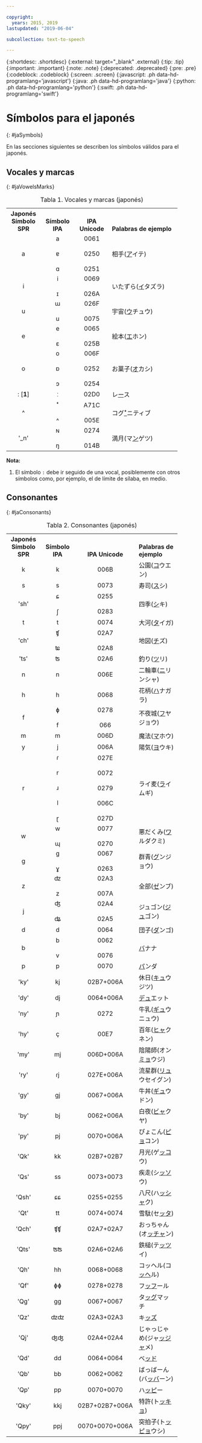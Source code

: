 ```yaml
---

copyright:
  years: 2015, 2019
lastupdated: "2019-06-04"

subcollection: text-to-speech

---
```


{:shortdesc: .shortdesc}
{:external: target="_blank" .external}
{:tip: .tip}
{:important: .important}
{:note: .note}
{:deprecated: .deprecated}
{:pre: .pre}
{:codeblock: .codeblock}
{:screen: .screen}
{:javascript: .ph data-hd-programlang='javascript'}
{:java: .ph data-hd-programlang='java'}
{:python: .ph data-hd-programlang='python'}
{:swift: .ph data-hd-programlang='swift'}

# Símbolos para el japonés
{: #jaSymbols}

En las secciones siguientes se describen los símbolos válidos para el japonés.

## Vocales y marcas
{: #jaVowelsMarks}

<table style="width:90%">
  <caption>Tabla 1. Vocales y marcas (japonés)</caption>
  <tr>
    <th style="width:20%; text-align:center; vertical-align:bottom">
      Japonés<br/>Símbolo SPR
    </th>
    <th style="width:20%; text-align:center; vertical-align:bottom">
      Símbolo IPA
    </th>
    <th style="width:20%; text-align:center; vertical-align:bottom">
      IPA Unicode
    </th>
    <th style="text-align:left; vertical-align:bottom">
      Palabras de ejemplo
    </th>
  </tr>
  <tr>
    <td style="text-align:center">
      a
    </td>
    <td style="text-align:center">
      a<br/><br/>
      &#592;<br/><br/>
      &#593;
    </td>
    <td style="text-align:center">
      0061<br/><br/>
      0250<br/><br/>
      0251
    </td>
    <td>
      &#30456;&#25163;(<u>&#12450;</u>&#12452;&#12486;)
    </td>
  </tr>
  <tr>
    <td style="text-align:center">
      i
    </td>
    <td style="text-align:center">
      i<br/><br/>
      &#618;
    </td>
    <td style="text-align:center">
      0069<br/><br/>
      026A
    </td>
    <td>
      &#12356;&#12383;&#12378;&#12425;(<u>&#12452;</u>&#12479;&#12474;&#12521;)
    </td>
  </tr>
  <tr>
    <td style="text-align:center">
      u
    </td>
    <td style="text-align:center">
      &#623;<br/><br/>
      u
    </td>
    <td style="text-align:center">
      026F<br/><br/>
      0075
    </td>
    <td>
      &#23431;&#23449;(<u>&#12454;</u>&#12481;&#12517;&#12454;)
    </td>
  </tr>
  <tr>
    <td style="text-align:center">
      e
    </td>
    <td style="text-align:center">
      e<br/><br/>
      &#603;
    </td>
    <td style="text-align:center">
      0065<br/><br/>
      025B
    </td>
    <td>
      &#32117;&#26412;(<u>&#12456;</u>&#12507;&#12531;)
    </td>
  </tr>
  <tr>
    <td style="text-align:center">
      o
    </td>
    <td style="text-align:center">
      o<br/><br/>
      &#594;<br/><br/>
      &#596;
    </td>
    <td style="text-align:center">
      006F<br/><br/>
      0252<br/><br/>
      0254
    </td>
    <td>
      &#12362;&#33747;&#23376;(<u>&#12458;</u>&#12459;&#12471;)
    </td>
  </tr>
  <tr>
    <td style="text-align:center">
      : [<strong>1</strong>]
    </td>
    <td style="text-align:center">
      &#720;
    </td>
    <td style="text-align:center">
      02D0
    </td>
    <td>
      &#12524;<u>&#12540;</u>&#12473;
    </td>
  </tr>
  <tr>
    <td style="text-align:center">
      ^
    </td>
    <td style="text-align:center">
      &#42780;<br/><br/>
      ^
    </td>
    <td style="text-align:center">
      A71C<br/><br/>
      005E
    </td>
    <td>
      &#12467;&#12464;<u>&#42780;</u>&#12491;&#12486;&#12451;&#12502;
    </td>
  </tr>
  <tr>
    <td style="text-align:center">
      '_n'
    </td>
    <td style="text-align:center">
      &#628;<br/><br/>
      &#331;
    </td>
    <td style="text-align:center">
      0274<br/><br/>
      014B
    </td>
    <td>
      &#28288;&#26376;(&#12510;<u>&#12531;</u>&#12466;&#12484;)
    </td>
  </tr>
</table>

**Nota:**

1.  El símbolo `:` debe ir seguido de una vocal, posiblemente con otros símbolos como, por ejemplo, el de límite de sílaba, en medio.

## Consonantes
{: #jaConsonants}

<table style="width:90%">
  <caption>Tabla 2. Consonantes (japonés)</caption>
  <tr>
    <th style="width:20%; text-align:center; vertical-align:bottom">
      Japonés<br/>Símbolo SPR
    </th>
    <th style="width:20%; text-align:center; vertical-align:bottom">
      Símbolo IPA
    </th>
    <th style="width:20%; text-align:center; vertical-align:bottom">
      IPA Unicode
    </th>
    <th style="text-align:left; vertical-align:bottom">
      Palabras de ejemplo
    </th>
  </tr>
  <tr>
    <td style="text-align:center">
      k
    </td>
    <td style="text-align:center">
      k
    </td>
    <td style="text-align:center">
      006B
    </td>
    <td>
      &#20844;&#22290;(<u>&#12467;</u>&#12454;&#12456;&#12531;)
    </td>
  </tr>
  <tr>
    <td style="text-align:center">
      s
    </td>
    <td style="text-align:center">
      s
    </td>
    <td style="text-align:center">
      0073
    </td>
    <td>
      &#23551;&#21496;(<u>&#12473;</u>&#12471;)
    </td>
  </tr>
  <tr>
    <td style="text-align:center">
      'sh'
    </td>
    <td style="text-align:center">
      &#597;<br/><br/>
      &#643;
    </td>
    <td style="text-align:center">
      0255<br/><br/>
      0283
    </td>
    <td>
      &#22235;&#23395;(<u>&#12471;</u>&#12461;)
    </td>
  </tr>
  <tr>
    <td style="text-align:center">
      t
    </td>
    <td style="text-align:center">
      t
    </td>
    <td style="text-align:center">
      0074
    </td>
    <td>
      &#22823;&#27827;(<u>&#12479;</u>&#12452;&#12460;)
    </td>
  </tr>
  <tr>
    <td style="text-align:center">
      'ch'
    </td>
    <td style="text-align:center">
      &#679;<br/><br/>
      &#680;
    </td>
    <td style="text-align:center">
      02A7<br/><br/>
      02A8
    </td>
    <td>
      &#22320;&#22259;(<u>&#12481;</u>&#12474;)
    </td>
  </tr>
  <tr>
    <td style="text-align:center">
      'ts'
    </td>
    <td style="text-align:center">
      &#678;
    </td>
    <td style="text-align:center">
      02A6
    </td>
    <td>
      &#37347;&#12426;(<u>&#12484;</u>&#12522;)
    </td>
  </tr>
  <tr>
    <td style="text-align:center">
      n
    </td>
    <td style="text-align:center">
      n
    </td>
    <td style="text-align:center">
      006E
    </td>
    <td>
      &#20108;&#36650;&#36554;(<u>&#12491;</u>&#12522;&#12531;&#12471;&#12515;)
    </td>
  </tr>
  <tr>
    <td style="text-align:center">
      h
    </td>
    <td style="text-align:center">
      h
    </td>
    <td style="text-align:center">
      0068
    </td>
    <td>
      &#33457;&#26564;(<u>&#12495;</u>&#12490;&#12460;&#12521;)
    </td>
  </tr>
  <tr>
    <td style="text-align:center">
      f
    </td>
    <td style="text-align:center">
      &#632;<br/><br/>
      f
    </td>
    <td style="text-align:center">
      0278<br/><br/>
      066
    </td>
    <td>
      &#19981;&#22812;&#22478;(<u>&#12501;</u>&#12516;&#12472;&#12519;&#12454;)
    </td>
  </tr>
  <tr>
    <td style="text-align:center">
      m
    </td>
    <td style="text-align:center">
      m
    </td>
    <td style="text-align:center">
      006D
    </td>
    <td>
      &#39764;&#27861;(<u>&#12510;</u>&#12507;&#12454;)
    </td>
  </tr>
  <tr>
    <td style="text-align:center">
      y
    </td>
    <td style="text-align:center">
      j
    </td>
    <td style="text-align:center">
      006A
    </td>
    <td>
      &#38525;&#27671;(<u>&#12520;</u>&#12454;&#12461;)
    </td>
  </tr>
  <tr>
    <td style="text-align:center">
      r
    </td>
    <td style="text-align:center">
      &#638;<br/><br/>
      r<br/><br/>
      &#633;<br/><br/>
      l<br/><br/>
      &#637;
    </td>
    <td style="text-align:center">
      027E<br/><br/>
      0072<br/><br/>
      0279<br/><br/>
      006C<br/><br/>
      027D
    </td>
    <td>
      &#12521;&#12452;&#40614;(<u>&#12521;</u>&#12452;&#12512;&#12462;)
    </td>
  </tr>
  <tr>
    <td style="text-align:center">
      w
    </td>
    <td style="text-align:center">
      w<br/><br/>
      &#624;
    </td>
    <td style="text-align:center">
      0077<br/><br/>
      0270
    </td>
    <td>
      &#24746;&#12384;&#12367;&#12415;(<u>&#12527;</u>&#12523;&#12480;&#12463;&#12511;)
    </td>
  </tr>
  <tr>
    <td style="text-align:center">
      g
    </td>
    <td style="text-align:center">
      &#609;<br/><br/>
      &#611;
    </td>
    <td style="text-align:center">
      0067<br/><br/>
      0263
    </td>
    <td>
      &#32676;&#38738;(<u>&#12464;</u>&#12531;&#12472;&#12519;&#12454;)
    </td>
  </tr>
  <tr>
    <td style="text-align:center">
      z
    </td>
    <td style="text-align:center">
      &#675;<br/><br/>
      z
    </td>
    <td style="text-align:center">
      02A3<br/><br/>
      007A
    </td>
    <td>
      &#20840;&#37096;(<u>&#12476;</u>&#12531;&#12502;)
    </td>
  </tr>
  <tr>
    <td style="text-align:center">
      j
    </td>
    <td style="text-align:center">
      &#676;<br/><br/>
      &#677;
    </td>
    <td style="text-align:center">
      02A4<br/><br/>
      02A5
    </td>
    <td>
      &#12472;&#12517;&#12468;&#12531;(<u>&#12472;&#12517;</u>&#12468;&#12531;)
    </td>
  </tr>
  <tr>
    <td style="text-align:center">
      d
    </td>
    <td style="text-align:center">
      d
    </td>
    <td style="text-align:center">
      0064
    </td>
    <td>
      &#22243;&#23376;(<u>&#12480;</u>&#12531;&#12468;)
    </td>
  </tr>
  <tr>
    <td style="text-align:center">
      b
    </td>
    <td style="text-align:center">
      b<br/><br/>
      v
    </td>
    <td style="text-align:center">
      0062<br/><br/>
      0076
    </td>
    <td>
      <u>&#12496;</u>&#12490;&#12490;
    </td>
  </tr>
  <tr>
    <td style="text-align:center">
      p
    </td>
    <td style="text-align:center">
      p
    </td>
    <td style="text-align:center">
      0070
    </td>
    <td>
      <u>&#12497;</u>&#12531;&#12480;
    </td>
  </tr>
  <tr>
    <td style="text-align:center">
      'ky'
    </td>
    <td style="text-align:center">
      kj
    </td>
    <td style="text-align:center">
      02B7+006A
    </td>
    <td>
      &#20241;&#26085;(<u>&#12461;&#12517;</u>&#12454;&#12472;&#12484;)
    </td>
  </tr>
  <tr>
    <td style="text-align:center">
      'dy'
    </td>
    <td style="text-align:center">
      dj
    </td>
    <td style="text-align:center">
      0064+006A
    </td>
    <td>
      <u>&#12487;&#12517;</u>&#12456;&#12483;&#12488;
    </td>
  </tr>
  <tr>
    <td style="text-align:center">
      'ny'
    </td>
    <td style="text-align:center">
      &#626;
    </td>
    <td style="text-align:center">
      0272
    </td>
    <td>
      &#29275;&#20083;(<u>&#12462;&#12517;</u>&#12454;&#12491;&#12517;&#12454;)
    </td>
  </tr>
  <tr>
    <td style="text-align:center">
      'hy'
    </td>
    <td style="text-align:center">
      &#231;
    </td>
    <td style="text-align:center">
      00E7
    </td>
    <td>
      &#30334;&#24180;(<u>&#12498;&#12515;</u>&#12463;&#12493;&#12531;)
    </td>
  </tr>
  <tr>
    <td style="text-align:center">
      'my'
    </td>
    <td style="text-align:center">
      mj
    </td>
    <td style="text-align:center">
      006D+006A
    </td>
    <td>
      &#38512;&#38525;&#24107;(&#12458;&#12531;<u>&#12511;&#12519;</u>&#12454;&#12472;)
    </td>
  </tr>
  <tr>
    <td style="text-align:center">
      'ry'
    </td>
    <td style="text-align:center">
      &#638;j
    </td>
    <td style="text-align:center">
      027E+006A
    </td>
    <td>
      &#27969;&#26143;&#32676;(<u>&#12522;&#12517;</u>&#12454;&#12475;&#12452;&#12464;&#12531;)
    </td>
  </tr>
  <tr>
    <td style="text-align:center">
      'gy'
    </td>
    <td style="text-align:center">
      &#609;j
    </td>
    <td style="text-align:center">
      0067+006A
    </td>
    <td>
      &#29275;&#20028;(<u>&#12462;&#12517;</u>&#12454;&#12489;&#12531;)
    </td>
  </tr>
  <tr>
    <td style="text-align:center">
      'by'
    </td>
    <td style="text-align:center">
      bj
    </td>
    <td style="text-align:center">
      0062+006A
    </td>
    <td>
      &#30333;&#22812;(<u>&#12499;&#12515;</u>&#12463;&#12516;)
    </td>
  </tr>
  <tr>
    <td style="text-align:center">
      'py'
    </td>
    <td style="text-align:center">
      pj
    </td>
    <td style="text-align:center">
      0070+006A
    </td>
    <td>
      &#12404;&#12423;&#12371;&#12435;(<u>&#12500;&#12519;</u>&#12467;&#12531;)
    </td>
  </tr>
  <tr>
    <td style="text-align:center">
      'Qk'
    </td>
    <td style="text-align:center">
      kk
    </td>
    <td style="text-align:center">
      02B7+02B7
    </td>
    <td>
      &#26376;&#20809;(&#12466;<u>&#12483;&#12467;</u>&#12454;)
    </td>
  </tr>
  <tr>
    <td style="text-align:center">
      'Qs'
    </td>
    <td style="text-align:center">
      ss
    </td>
    <td style="text-align:center">
      0073+0073
    </td>
    <td>
      &#30142;&#36208;(&#12471;<u>&#12483;&#12477;</u>&#12454;)
    </td>
  </tr>
  <tr>
    <td style="text-align:center">
      'Qsh'
    </td>
    <td style="text-align:center">
      &#597;&#597;
    </td>
    <td style="text-align:center">
      0255+0255
    </td>
    <td>
      &#20843;&#23610;(&#12495;<u>&#12483;&#12471;&#12515;</u>&#12463;)
    </td>
  </tr>
  <tr>
    <td style="text-align:center">
      'Qt'
    </td>
    <td style="text-align:center">
      tt
    </td>
    <td style="text-align:center">
      0074+0074
    </td>
    <td>
      &#38634;&#39364;(&#12475;<u>&#12483;&#12479;</u>)
    </td>
  </tr>
  <tr>
    <td style="text-align:center">
      'Qch'
    </td>
    <td style="text-align:center">
      &#679;&#679;
    </td>
    <td style="text-align:center">
      02A7+02A7
    </td>
    <td>
      &#12362;&#12387;&#12385;&#12419;&#12435;(&#12458;<u>&#12483;&#12481;&#12515;</u>&#12531;)
    </td>
  </tr>
  <tr>
    <td style="text-align:center">
      'Qts'
    </td>
    <td style="text-align:center">
      &#678;&#678;
    </td>
    <td style="text-align:center">
      02A6+02A6
    </td>
    <td>
      &#37444;&#27084;(&#12486;<u>&#12483;&#12484;</u>&#12452;)
    </td>
  </tr>
  <tr>
    <td style="text-align:center">
      'Qh'
    </td>
    <td style="text-align:center">
      hh
    </td>
    <td style="text-align:center">
      0068+0068
    </td>
    <td>
      &#12467;&#12483;&#12504;&#12523;(&#12467;<u>&#12483;&#12504;</u>&#12523;)
    </td>
  </tr>
  <tr>
    <td style="text-align:center">
      'Qf'
    </td>
    <td style="text-align:center">
      &#632;&#632;
    </td>
    <td style="text-align:center">
      0278+0278
    </td>
    <td>
      &#12501;<u>&#12483;&#12501;</u>&#12540;&#12523;
    </td>
  </tr>
  <tr>
    <td style="text-align:center">
      'Qg'
    </td>
    <td style="text-align:center">
      &#609;&#609;
    </td>
    <td style="text-align:center">
      0067+0067
    </td>
    <td>
      &#12479;<u>&#12483;&#12464;</u>&#12510;&#12483;&#12481;
    </td>
  </tr>
  <tr>
    <td style="text-align:center">
      'Qz'
    </td>
    <td style="text-align:center">
      &#675;&#675;
    </td>
    <td style="text-align:center">
      02A3+02A3
    </td>
    <td>
      &#12461;<u>&#12483;&#12474;</u>
    </td>
  </tr>
  <tr>
    <td style="text-align:center">
      'Qj'
    </td>
    <td style="text-align:center">
      &#676;&#676;
    </td>
    <td style="text-align:center">
      02A4+02A4
    </td>
    <td>
      &#12376;&#12419;&#12387;&#12376;&#12419;&#12417;(&#12472;&#12515;<u>&#12483;&#12472;&#12515;</u>&#12513;)
    </td>
  </tr>
  <tr>
    <td style="text-align:center">
      'Qd'
    </td>
    <td style="text-align:center">
      dd
    </td>
    <td style="text-align:center">
      0064+0064
    </td>
    <td>
      &#12505;<u>&#12483;&#12489;</u>
    </td>
  </tr>
  <tr>
    <td style="text-align:center">
      'Qb'
    </td>
    <td style="text-align:center">
      bb
    </td>
    <td style="text-align:center">
      0062+0062
    </td>
    <td>
      &#12400;&#12387;&#12400;&#12540;&#12435;(&#12496;<u>&#12483;&#12496;</u>&#12540;&#12531;)
    </td>
  </tr>
  <tr>
    <td style="text-align:center">
      'Qp'
    </td>
    <td style="text-align:center">
      pp
    </td>
    <td style="text-align:center">
      0070+0070
    </td>
    <td>
      &#12495;<u>&#12483;&#12500;</u>&#12540;
    </td>
  </tr>
  <tr>
    <td style="text-align:center">
      'Qky'
    </td>
    <td style="text-align:center">
      kkj
    </td>
    <td style="text-align:center">
      02B7+02B7+006A
    </td>
    <td>
      &#29305;&#35377;(&#12488;<u>&#12483;&#12461;&#12519;</u>)
    </td>
  </tr>
  <tr>
    <td style="text-align:center">
      'Qpy'
    </td>
    <td style="text-align:center">
      ppj
    </td>
    <td style="text-align:center">
      0070+0070+006A
    </td>
    <td>
      &#31361;&#25293;&#23376;(&#12488;<u>&#12483;&#12500;&#12519;</u>&#12454;&#12471;)
    </td>
  </tr>
</table>
